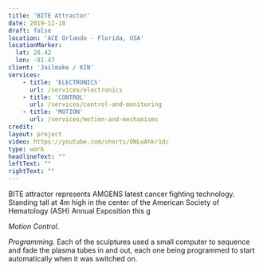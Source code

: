 ```yaml
---
title: 'BITE Attractor'
date: 2019-11-18
draft: false
location: 'ACE Orlando - Florida, USA'
locationMarker:
  lat: 28.42
  lon: -81.47
client: 'Jailmake / KIN'
services:
    - title: 'ELECTRONICS'
      url: /services/electronics
    - title: 'CONTROL'
      url: /services/control-and-monitoring
    - title: 'MOTION'
      url: /services/motion-and-mechanisms
credit:
layout: project
video: https://youtube.com/shorts/ONLuAhkr1dc
type: work
headlineText: ""
leftText: ""
rightText: ""
---
```


BITE attractor represents AMGENS latest cancer fighting technology. Standing tall at 4m high in the center of the American Society of Hematology (ASH) Annual Exposition this g

*Motion Control*.

*Programming*. Each of the sculptures used a small computer to sequence and fade the plasma tubes in and out, each one being programmed to start automatically when it was switched on.
